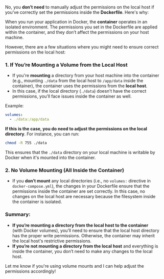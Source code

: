 No, you **don’t need** to manually adjust the permissions on the local host if you’ve correctly set the permissions inside the **Dockerfile**. Here's why:

When you run your application in Docker, the **container** operates in an isolated environment. The permissions you set in the Dockerfile are applied within the container, and they don’t affect the permissions on your host machine.

However, there are a few situations where you might need to ensure correct permissions on the local host:

### 1. **If You’re Mounting a Volume from the Local Host**
   - If you're **mounting** a directory from your host machine into the container (e.g., mounting `./data` from the local host to `/app/data` inside the container), the container uses the permissions from the **local host**.
   - In this case, if the local directory (`./data`) doesn’t have the correct permissions, you’ll face issues inside the container as well.

   Example:
   ```yaml
   volumes:
     - ./data:/app/data
   ```

   **If this is the case, you do need to adjust the permissions on the local directory**. For instance, you can run:

   ```bash
   chmod -R 755 ./data
   ```

   This ensures that the `./data` directory on your local machine is writable by Docker when it's mounted into the container.

### 2. **No Volume Mounting (All Inside the Container)**
   - If you **don’t mount** any local directories (i.e., no `volumes:` directive in `docker-compose.yml`), the changes in your Dockerfile ensure that the permissions inside the container are set correctly. In this case, no changes on the local host are necessary because the filesystem inside the container is isolated.

### Summary:

- **If you’re mounting a directory from the local host to the container** (with Docker volumes), you’ll need to ensure that the local host directory has the proper write permissions. Otherwise, the container may inherit the local host's restrictive permissions.
- **If you’re not mounting a directory from the local host** and everything is inside the container, you don’t need to make any changes to the local host.

Let me know if you're using volume mounts and I can help adjust the permissions accordingly!